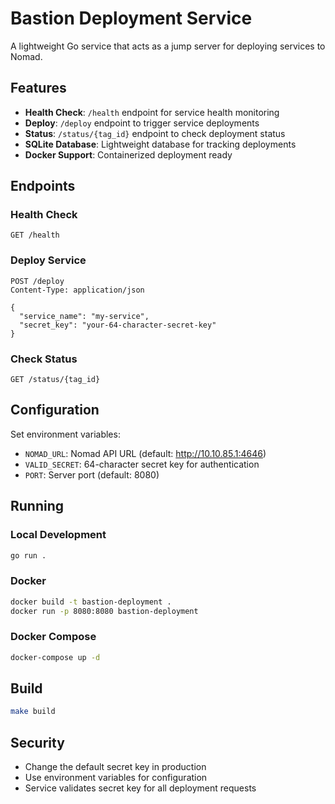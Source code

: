 # Bastion Deployment Service

A lightweight Go service that acts as a jump server for deploying services to Nomad.

## Features

- **Health Check**: `/health` endpoint for service health monitoring
- **Deploy**: `/deploy` endpoint to trigger service deployments
- **Status**: `/status/{tag_id}` endpoint to check deployment status
- **SQLite Database**: Lightweight database for tracking deployments
- **Docker Support**: Containerized deployment ready

## Endpoints

### Health Check
```
GET /health
```

### Deploy Service
```
POST /deploy
Content-Type: application/json

{
  "service_name": "my-service",
  "secret_key": "your-64-character-secret-key"
}
```

### Check Status
```
GET /status/{tag_id}
```

## Configuration

Set environment variables:
- `NOMAD_URL`: Nomad API URL (default: http://10.10.85.1:4646)
- `VALID_SECRET`: 64-character secret key for authentication
- `PORT`: Server port (default: 8080)

## Running

### Local Development
```bash
go run .
```

### Docker
```bash
docker build -t bastion-deployment .
docker run -p 8080:8080 bastion-deployment
```

### Docker Compose
```bash
docker-compose up -d
```

## Build

```bash
make build
```

## Security

- Change the default secret key in production
- Use environment variables for configuration
- Service validates secret key for all deployment requests
